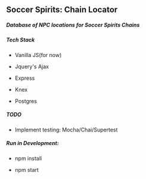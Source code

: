 ## Soccer Spirits: Chain Locator

##### Database of NPC locations for Soccer Spirits Chains

##### Tech Stack
- Vanilla JS(for now)

- Jquery's Ajax

- Express

- Knex

- Postgres

##### TODO

- Implement testing: Mocha/Chai/Supertest

##### Run in Development:

- npm install

- npm start
